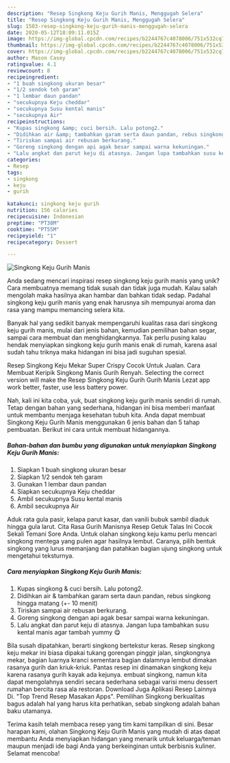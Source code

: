 ```yaml
---
description: "Resep Singkong Keju Gurih Manis, Menggugah Selera"
title: "Resep Singkong Keju Gurih Manis, Menggugah Selera"
slug: 1503-resep-singkong-keju-gurih-manis-menggugah-selera
date: 2020-05-12T18:09:11.015Z
image: https://img-global.cpcdn.com/recipes/b2244767c4078006/751x532cq70/singkong-keju-gurih-manis-foto-resep-utama.jpg
thumbnail: https://img-global.cpcdn.com/recipes/b2244767c4078006/751x532cq70/singkong-keju-gurih-manis-foto-resep-utama.jpg
cover: https://img-global.cpcdn.com/recipes/b2244767c4078006/751x532cq70/singkong-keju-gurih-manis-foto-resep-utama.jpg
author: Mason Casey
ratingvalue: 4.1
reviewcount: 8
recipeingredient:
- "1 buah singkong ukuran besar"
- "1/2 sendok teh garam"
- "1 lembar daun pandan"
- "secukupnya Keju cheddar"
- "secukupnya Susu kental manis"
- "secukupnya Air"
recipeinstructions:
- "Kupas singkong &amp; cuci bersih. Lalu potong2."
- "Didihkan air &amp; tambahkan garam serta daun pandan, rebus singkong hingga matang (+- 10 menit)"
- "Tiriskan sampai air rebusan berkurang."
- "Goreng singkong dengan api agak besar sampai warna kekuningan."
- "Lalu angkat dan parut keju di atasnya. Jangan lupa tambahkan susu kental manis agar tambah yummy 😋"
categories:
- Resep
tags:
- singkong
- keju
- gurih

katakunci: singkong keju gurih 
nutrition: 156 calories
recipecuisine: Indonesian
preptime: "PT38M"
cooktime: "PT55M"
recipeyield: "1"
recipecategory: Dessert

---
```



![Singkong Keju Gurih Manis](https://img-global.cpcdn.com/recipes/b2244767c4078006/751x532cq70/singkong-keju-gurih-manis-foto-resep-utama.jpg)

Anda sedang mencari inspirasi resep singkong keju gurih manis yang unik? Cara membuatnya memang tidak susah dan tidak juga mudah. Kalau salah mengolah maka hasilnya akan hambar dan bahkan tidak sedap. Padahal singkong keju gurih manis yang enak harusnya sih mempunyai aroma dan rasa yang mampu memancing selera kita.

Banyak hal yang sedikit banyak mempengaruhi kualitas rasa dari singkong keju gurih manis, mulai dari jenis bahan, kemudian pemilihan bahan segar, sampai cara membuat dan menghidangkannya. Tak perlu pusing kalau hendak menyiapkan singkong keju gurih manis enak di rumah, karena asal sudah tahu triknya maka hidangan ini bisa jadi suguhan spesial.

Resep Singkong Keju Mekar Super Crispy Cocok Untuk Jualan. Cara Membuat Keripik Singkong Manis Gurih Renyah. Selecting the correct version will make the Resep Singkong Keju Gurih Gurih Manis Lezat app work better, faster, use less battery power.


Nah, kali ini kita coba, yuk, buat singkong keju gurih manis sendiri di rumah. Tetap dengan bahan yang sederhana, hidangan ini bisa memberi manfaat untuk membantu menjaga kesehatan tubuh kita. Anda dapat membuat Singkong Keju Gurih Manis menggunakan 6 jenis bahan dan 5 tahap pembuatan. Berikut ini cara untuk membuat hidangannya.

<!--inarticleads1-->

##### Bahan-bahan dan bumbu yang digunakan untuk menyiapkan Singkong Keju Gurih Manis:

1. Siapkan 1 buah singkong ukuran besar
1. Siapkan 1/2 sendok teh garam
1. Gunakan 1 lembar daun pandan
1. Siapkan secukupnya Keju cheddar
1. Ambil secukupnya Susu kental manis
1. Ambil secukupnya Air


Aduk rata gula pasir, kelapa parut kasar, dan vanili bubuk sambil diaduk hingga gula larut. Cita Rasa Gurih Manisnya Resep Getuk Talas Ini Cocok Sekali Temani Sore Anda. Untuk olahan singkong keju kamu perlu mencari singkong mentega yang pulen agar hasilnya lembut. Caranya, pilih bentuk singkong yang lurus memanjang dan patahkan bagian ujung singkong untuk mengetahui teksturnya. 

<!--inarticleads2-->

##### Cara menyiapkan Singkong Keju Gurih Manis:

1. Kupas singkong &amp; cuci bersih. Lalu potong2.
1. Didihkan air &amp; tambahkan garam serta daun pandan, rebus singkong hingga matang (+- 10 menit)
1. Tiriskan sampai air rebusan berkurang.
1. Goreng singkong dengan api agak besar sampai warna kekuningan.
1. Lalu angkat dan parut keju di atasnya. Jangan lupa tambahkan susu kental manis agar tambah yummy 😋


Bila susah dipatahkan, berarti singkong bertekstur keras. Resep singkong keju mekar ini biasa dipakai tukang gorengan pinggir jalan, singkongnya mekar, bagian luarnya kranci sementara bagian dalamnya lembut dimakan rasanya gurih dan kriuk-kriuk. Pantas resep ini dinamakan singkong keju karena rasanya gurih kayak ada kejunya. embuat singkong, namun kita dapat mengolahnya sendiri secara sederhana sebagai varisi menu dessert rumahan bercita rasa ala restoran. Download Juga Aplikasi Resep Lainnya Di. &#34;Top Trend Resep Masakan Apps&#34;. Pemilihan Singkong berkualitas bagus adalah hal yang harus kita perhatikan, sebab singkong adalah bahan baku utamanya. 

Terima kasih telah membaca resep yang tim kami tampilkan di sini. Besar harapan kami, olahan Singkong Keju Gurih Manis yang mudah di atas dapat membantu Anda menyiapkan hidangan yang menarik untuk keluarga/teman maupun menjadi ide bagi Anda yang berkeinginan untuk berbisnis kuliner. Selamat mencoba!
